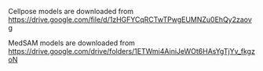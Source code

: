 Cellpose models are downloaded from https://drive.google.com/file/d/1zHGFYCqRCTwTPwgEUMNZu0EhQy2zaovg

MedSAM models are downloaded from https://drive.google.com/drive/folders/1ETWmi4AiniJeWOt6HAsYgTjYv_fkgzoN
